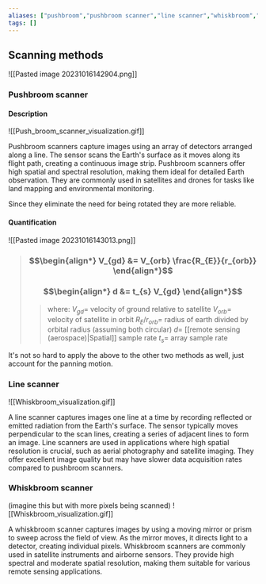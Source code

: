 ```yaml
---
aliases: ["pushbroom","pushbroom scanner","line scanner","whiskbroom","whiskbroom scanner"]
tags: []
---
```


## Scanning methods

![[Pasted image 20231016142904.png]]


### Pushbroom scanner

#### Description

![[Push_broom_scanner_visualization.gif]]

Pushbroom scanners capture images using an array of detectors arranged along a line. The sensor scans the Earth's surface as it moves along its flight path, creating a continuous image strip. Pushbroom scanners offer high spatial and spectral resolution, making them ideal for detailed Earth observation. They are commonly used in satellites and drones for tasks like land mapping and environmental monitoring.

Since they eliminate the need for being rotated they are more reliable.

#### Quantification

![[Pasted image 20231016143013.png]]

> ### $$\begin{align*} V_{gd}  &= V_{orb} \frac{R_{E}}{r_{orb}}  \end{align*}$$
> ### $$\begin{align*} d &= t_{s} V_{gd}  \end{align*}$$
>> where:
>> $V_{gd}=$ velocity of ground relative to satellite 
>> $V_{orb}=$ velocity of satellite in orbit
>> $R_{E}/r_{orb}=$ radius of earth divided by orbital radius (assuming both circular)
>> $d=$ [[remote sensing (aerospace)|Spatial]] sample rate
>> $t_{s}=$ array sample rate

It's not so hard to apply the above to the other two methods as well, just account for the panning motion.

### Line scanner
![[Whiskbroom_visualization.gif]]

A line scanner captures images one line at a time by recording reflected or emitted radiation from the Earth's surface. The sensor typically moves perpendicular to the scan lines, creating a series of adjacent lines to form an image. Line scanners are used in applications where high spatial resolution is crucial, such as aerial photography and satellite imaging. They offer excellent image quality but may have slower data acquisition rates compared to pushbroom scanners.

### Whiskbroom scanner
(imagine this but with more pixels being scanned)
![[Whiskbroom_visualization.gif]]

A whiskbroom scanner captures images by using a moving mirror or prism to sweep across the field of view. As the mirror moves, it directs light to a detector, creating individual pixels. Whiskbroom scanners are commonly used in satellite instruments and airborne sensors. They provide high spectral and moderate spatial resolution, making them suitable for various remote sensing applications.